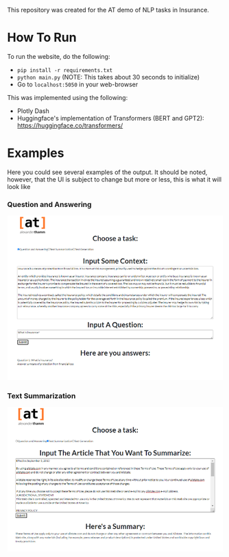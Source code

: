 This repository was created for the AT demo of NLP tasks in Insurance.

# How To Run
To run the website, do the following:
- `pip install -r requirements.txt`
- `python main.py` (NOTE: This takes about 30 seconds to initialize)
- Go to `localhost:5050` in your web-browser

This was implemented using the following:
- Plotly Dash
- Huggingface's implementation of Transformers (BERT and GPT2): https://huggingface.co/transformers/

# Examples
Here you could see several examples of the output. It should be noted, however, that the UI is subject to change but more or less, this is what it will look like
### Question and Answering
<img src="examples/question_and_answering.png">

### Text Summarization
<img src="examples/summarization.png">
